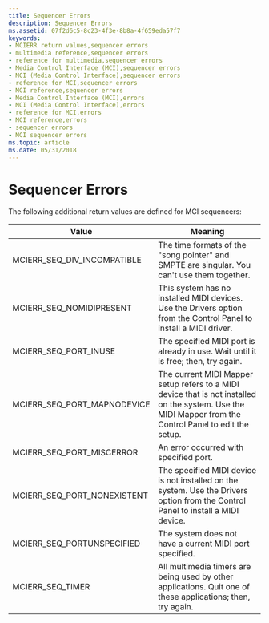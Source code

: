 ```yaml
---
title: Sequencer Errors
description: Sequencer Errors
ms.assetid: 07f2d6c5-8c23-4f3e-8b8a-4f659eda57f7
keywords:
- MCIERR return values,sequencer errors
- multimedia reference,sequencer errors
- reference for multimedia,sequencer errors
- Media Control Interface (MCI),sequencer errors
- MCI (Media Control Interface),sequencer errors
- reference for MCI,sequencer errors
- MCI reference,sequencer errors
- Media Control Interface (MCI),errors
- MCI (Media Control Interface),errors
- reference for MCI,errors
- MCI reference,errors
- sequencer errors
- MCI sequencer errors
ms.topic: article
ms.date: 05/31/2018
---
```


# Sequencer Errors

The following additional return values are defined for MCI sequencers:



| Value                          | Meaning                                                                                                                                                  |
|--------------------------------|----------------------------------------------------------------------------------------------------------------------------------------------------------|
| MCIERR\_SEQ\_DIV\_INCOMPATIBLE | The time formats of the "song pointer" and SMPTE are singular. You can't use them together.                                                              |
| MCIERR\_SEQ\_NOMIDIPRESENT     | This system has no installed MIDI devices. Use the Drivers option from the Control Panel to install a MIDI driver.                                       |
| MCIERR\_SEQ\_PORT\_INUSE       | The specified MIDI port is already in use. Wait until it is free; then, try again.                                                                       |
| MCIERR\_SEQ\_PORT\_MAPNODEVICE | The current MIDI Mapper setup refers to a MIDI device that is not installed on the system. Use the MIDI Mapper from the Control Panel to edit the setup. |
| MCIERR\_SEQ\_PORT\_MISCERROR   | An error occurred with specified port.                                                                                                                   |
| MCIERR\_SEQ\_PORT\_NONEXISTENT | The specified MIDI device is not installed on the system. Use the Drivers option from the Control Panel to install a MIDI device.                        |
| MCIERR\_SEQ\_PORTUNSPECIFIED   | The system does not have a current MIDI port specified.                                                                                                  |
| MCIERR\_SEQ\_TIMER             | All multimedia timers are being used by other applications. Quit one of these applications; then, try again.                                             |



 

 

 




